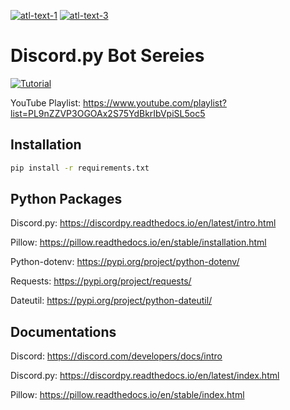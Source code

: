 [![atl-text-1](https://img.shields.io/badge/Version-3.9.1-red?logo=Python&style=flat)](https://www.python.org/) [![atl-text-3](https://img.shields.io/badge/License-MIT-red?logo=License&style=flat)](https://github.com/DevStrikerTech)


# Discord.py Bot Sereies

[![Tutorial](https://raw.githubusercontent.com/DevStrikerTech/Discord.py-Bot-Series/main/assets/part%20-%201.png?token=AIQMJPAZU3J73HMS6PHPC2DAFLDOS)]()

YouTube Playlist: https://www.youtube.com/playlist?list=PL9nZZVP3OGOAx2S75YdBkrIbVpiSL5oc5

## Installation
```bash
pip install -r requirements.txt
```

## Python Packages

Discord.py: https://discordpy.readthedocs.io/en/latest/intro.html

Pillow: https://pillow.readthedocs.io/en/stable/installation.html

Python-dotenv: https://pypi.org/project/python-dotenv/

Requests: https://pypi.org/project/requests/

Dateutil: https://pypi.org/project/python-dateutil/

## Documentations

Discord: https://discord.com/developers/docs/intro

Discord.py: https://discordpy.readthedocs.io/en/latest/index.html

Pillow: https://pillow.readthedocs.io/en/stable/index.html

